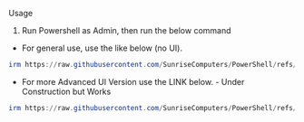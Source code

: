 Usage

1. Run Powershell as Admin, then run the below command

- For general use, use the like below (no UI).

```ps1
irm https://raw.githubusercontent.com/SunriseComputers/PowerShell/refs/heads/main/win-auto-setup/main.ps1 | iex
```

- For more Advanced UI Version use the LINK below. - Under Construction but Works
  
```ps1
irm https://raw.githubusercontent.com/SunriseComputers/PowerShell/refs/heads/main/win-auto-setup/main_UI.ps1 | iex
```
